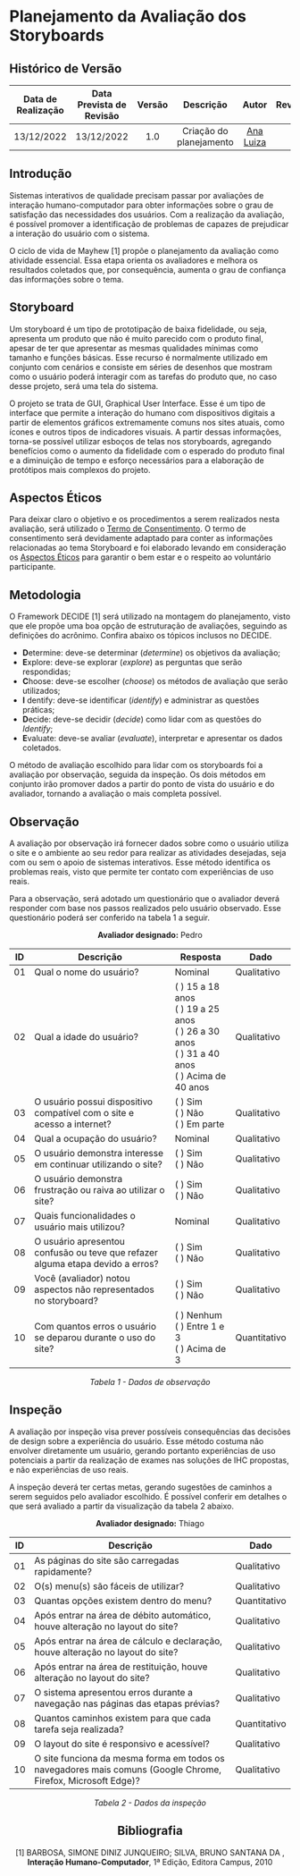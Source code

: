 # Planejamento da Avaliação dos Storyboards

## Histórico de Versão

|Data de Realização|Data Prevista de Revisão|Versão|Descrição|Autor|Revisor|
| :----------: | :------: | :-----------: | :---------: |:---------: | :---------: |
|13/12/2022|13/12/2022|1.0|Criação do planejamento|[Ana Luiza](https://github.com/AnHoff)|-|

## Introdução

Sistemas interativos de qualidade precisam passar por avaliações de interação humano-computador para obter informações sobre o grau de satisfação das necessidades dos usuários. Com a realização da avaliação, é possível promover a identificação de problemas de capazes de prejudicar a interação do usuário com o sistema.

O ciclo de vida de Mayhew [1] propõe o planejamento da avaliação como atividade essencial. Essa etapa orienta os avaliadores e melhora os resultados coletados que, por consequência, aumenta o grau de confiança das informações sobre o tema.

## Storyboard

Um storyboard é um tipo de prototipação de baixa fidelidade, ou seja, apresenta um produto que não é muito parecido com o produto final, apesar de ter que apresentar as mesmas qualidades mínimas como tamanho e funções básicas. Esse recurso é normalmente utilizado em conjunto com cenários e consiste em séries de desenhos que mostram como o usuário poderá interagir com as tarefas do produto que, no caso desse projeto, será uma tela do sistema.

O projeto se trata de GUI, Graphical User Interface. Esse é um tipo de interface que permite a interação do humano com dispositivos digitais a partir de elementos gráficos extremamente comuns nos sites atuais, como ícones e outros tipos de indicadores visuais. A partir dessas informações, torna-se possível utilizar esboços de telas nos storyboards, agregando benefícios como o aumento da fidelidade com o esperado do produto final e a diminuição de tempo e esforço necessários para a elaboração de protótipos mais complexos do projeto.

## Aspectos Éticos

Para deixar claro o objetivo e os procedimentos a serem realizados nesta avaliação, será utilizado o [Termo de Consentimento](../../Tarefas/ModeloTermoConsentimento.md). O termo de consentimento será devidamente adaptado para conter as informações relacionadas ao tema Storyboard e foi elaborado levando em consideração os [Aspectos Éticos](../../Tarefas/AspectosEticos.md) para garantir o bem estar e o respeito ao voluntário participante.

## Metodologia

O Framework DECIDE [1] será utilizado na montagem do planejamento, visto que ele propõe uma boa opção de estruturação de avaliações, seguindo as definições do acrônimo. Confira abaixo os tópicos inclusos no DECIDE.

* **D**etermine: deve-se determinar (*determine*) os objetivos da avaliação;
* **E**xplore: deve-se explorar (*explore*) as perguntas que serão respondidas;
* **C**hoose: deve-se escolher (*choose*) os métodos de avaliação que serão utilizados;
* **I** dentify: deve-se identificar (*identify*) e administrar as questões práticas;
* **D**ecide: deve-se decidir (*decide*) como lidar com as questões do *Identify*;
* **E**valuate: deve-se avaliar (*evaluate*), interpretar e apresentar os dados coletados.

O método de avaliação escolhido para lidar com os storyboards foi a avaliação por observação, seguida da inspeção. Os dois métodos em conjunto irão promover dados a partir do ponto de vista do usuário e do avaliador, tornando a avaliação o mais completa possível.

## Observação

A avaliação por observação irá fornecer dados sobre como o usuário utiliza o site e o ambiente ao seu redor para realizar as atividades desejadas, seja com ou sem o apoio de sistemas interativos. Esse método identifica os problemas reais, visto que permite ter contato com experiências de uso reais.

Para a observação, será adotado um questionário que o avaliador deverá responder com base nos passos realizados pelo usuário observado. Esse questionário poderá ser conferido na tabela 1 a seguir.


<center>

**Avaliador designado:** Pedro

|ID|Descrição|Resposta|Dado|
|---|---|---|---|
|01|Qual o nome do usuário?|Nominal|Qualitativo|
|02|Qual a idade do usuário?|( ) 15 a 18 anos<br>( ) 19 a 25 anos<br>( ) 26 a 30 anos<br>( ) 31 a 40 anos<br>( ) Acima de 40 anos |Qualitativo|
|03|O usuário possui dispositivo compatível com o site e acesso a internet?|( ) Sim<br>( ) Não<br>( ) Em parte|Qualitativo|
|04|Qual a ocupação do usuário?|Nominal|Qualitativo|
|05|O usuário demonstra interesse em continuar utilizando o site?|( ) Sim<br>( ) Não|Qualitativo|
|06|O usuário demonstra frustração ou raiva ao utilizar o site?|( ) Sim<br>( ) Não|Qualitativo|
|07|Quais funcionalidades o usuário mais utilizou?|Nominal|Qualitativo|
|08|O usuário apresentou confusão ou teve que refazer alguma etapa devido a erros?|( ) Sim<br>( ) Não|Qualitativo|
|09|Você (avaliador) notou aspectos não representados no storyboard?|( ) Sim<br>( ) Não|Qualitativo|
|10|Com quantos erros o usuário se deparou durante o uso do site?|( ) Nenhum<br>( ) Entre 1 e 3<br>( ) Acima de 3|Quantitativo|

*Tabela 1 - Dados de observação*

</center>

## Inspeção

A avaliação por inspeção visa prever possíveis consequências das decisões de design sobre a experiência do usuário. Esse método costuma não envolver diretamente um usuário, gerando portanto experiências de uso potenciais a partir da realização de exames nas soluções de IHC propostas, e não experiências de uso reais. 

A inspeção deverá ter certas metas, gerando sugestões de caminhos a serem seguidos pelo avaliador escolhido. É possível conferir em detalhes o que será avaliado a partir da visualização da tabela 2 abaixo.

<center>

**Avaliador designado:** Thiago

|ID|Descrição|Dado|
|---|---|---|
|01|As páginas do site são carregadas rapidamente?|Qualitativo|
|02|O(s) menu(s) são fáceis de utilizar?|Qualitativo|
|03|Quantas opções existem dentro do menu?|Quantitativo|
|04|Após entrar na área de débito automático, houve alteração no layout do site?|Qualitativo|
|05|Após entrar na área de cálculo e declaração, houve alteração no layout do site?|Qualitativo|
|06|Após entrar na área de restituição, houve alteração no layout do site?|Qualitativo|
|07|O sistema apresentou erros durante a navegação nas páginas das etapas prévias?|Qualitativo|
|08|Quantos caminhos existem para que cada tarefa seja realizada?|Quantitativo|
|09|O layout do site é responsivo e acessível?|Qualitativo|
|10|O site funciona da mesma forma em todos os navegadores mais comuns (Google Chrome, Firefox, Microsoft Edge)?|Qualitativo|

*Tabela 2 - Dados da inspeção*

## Bibliografia

[1] BARBOSA, SIMONE DINIZ JUNQUEIRO; SILVA, BRUNO SANTANA DA , **Interação Humano-Computador**, 1ª Edição, Editora Campus, 2010 